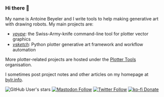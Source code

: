 ### Hi there 👋

My name is Antoine Beyeler and I write tools to help making generative art with drawing robots. My main projects are:
- [*vpype*](https://github.com/abey79/vpype): the Swiss-Army-knife command-line tool for plotter vector graphics
- [*vsketch*](https://github.com/abey79/vsketch): Python plotter generative art framework and workflow automation

More plotter-related projects are hosted under the [Plotter Tools](https://github.com/plottertools) organisation.

I sometimes post project notes and other articles on my homepage at [bylr.info](https://bylr.info).

![GitHub User's stars](https://img.shields.io/github/stars/abey79?affiliations=OWNER%2CORGANIZATION_MEMBER&style=social)
[![Mastodon Follow](https://img.shields.io/mastodon/follow/109250571411707276?domain=https%3A%2F%2Fmastodon.social&style=social)](https://mastodon.social/@abey79)
[![Twitter Follow](https://img.shields.io/twitter/follow/abey79?style=social)](https://twitter.com/abey79)
[![ko-fi Donate](https://img.shields.io/badge/ko--fi-donate-yellow?style=social&logo=ko-fi)](https://ko-fi.com/abey79)
